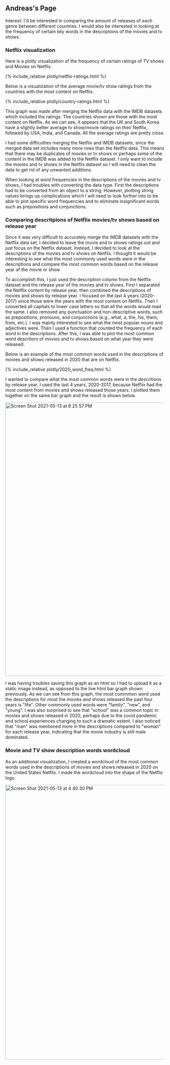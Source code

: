 ## Andreas's Page

Interest: I'd be interested in comparing the amount of releases of each genre between different countries. I would also be interested in looking at the frequency of certain key words in the descriptions of the movies and tv shows.

### Netflix visualization

Here is a plotly visualization of the frequency of certain ratings of TV shows and Movies on Netflix.

{% include_relative plotly/netflix-ratings.html %}

Below is a visualization of the average movie/tv show ratings from the countries with the most content on Netflix.

{% include_relative plotly/country-ratings.html %}

This graph was made after merging the Netflix data with the IMDB datasets which included the ratings. The countries shown are those with the most content on Netflix. As we can see, it appears that the UK and South Korea have a slightly better average tv show/movie ratings on their Netflix, followed by USA, India, and Canada. All the average ratings are pretty close.

I had some difficulties merging the Netflix and IMDB datasets, since the merged data set includes many more rows than the Netflix data. This means that there may be duplicates of movies or tv shows or perhaps some of the content in the IMDB was added to the Netflix dataset. I only want to include the movies and tv shows in the Netflix dataset so I will need to clean the data to get rid of any unwanted additions. 

When looking at word frequencies in the descriptions of the movies and tv shows, I had troubles with converting the data type. First the descriptions had to be converted from an object to a string. However, plotting string values brings up complications which I will need to look further into to be able to plot specific word frequencies and to eliminate insignificant words such as prepositions and conjunctions. 


### Comparing descritpions of Netflix movies/tv shows based on release year

Since it was very difficult to accurately merge the IMDB datasets with the Netflix data set, I decided to leave the movie and tv shows ratings out and just focus on the Netflix dataset. Instead, I decided to look at the descriptions of the movies and tv shows on Netflix. I thought it would be interesting to see what the most commonly used words were in the descriptions and compare the most common words based on the release year of the movie or show. 

To accomplish this, I just used the description column from the Netflix dataset and the release year of the movies and tv shows. First I separated the Netflix content by release year, then combined the descriptions of movies and shows by release year. I focused on the last 4 years (2020-2017) since those were the years with the most content on Netflix. Then I converted all capitals to lower case letters so that all the words would read the same. I also removed any punctuation and non-descriptive words, such as prepositions, pronouns, and conjunctions (e.g., what, a, the, his, them, from, etc.). I was mainly interested to see what the most popular nouns and adjectives were. Then I used a function that counted the frequency of each word in the descriptions. After this, I was able to plot the most common word descritors of movies and tv shows based on what year they were released. 

Below is an example of the most common words used in the descriptions of movies and shows released in 2020 that are on Netflix. 

{% include_relative plotly/2020_word_freq.html %}

I wanted to compare what the most common words were in the descritions by release year. I used the last 4 years, 2020-2017, because Netflix had the most content from movies and shows released those years. I plotted them together on the same bar graph and the result is shown below. 

<img width="860" alt="Screen Shot 2021-05-13 at 8 25 57 PM" src="https://user-images.githubusercontent.com/66276355/118217003-74baf380-b429-11eb-873e-f336b40accb7.png">

I was having troubles saving this graph as an html so I had to upload it as a static image instead, as opposed to the live html bar graph shown previously. As we can see from this graph, the most commmon word used the descriptions for most the movies and shows released the past four years is "life". Other commonly used words were "family", "new", and "young". I was also surprised to see that "school" was a common topic in movies and shows released in 2020, perhaps due to the covid pandemic and school experiences changing to such a dramatic extent. I also noticed that "man" was mentioned more in the descriptions compared to "woman" for each release year, indicating that the movie industry is still male dominated. 

### Movie and TV show description words wordcloud

As an additional visualization, I created a wordcloud of the most common words used in the descriptions of movies and shows released in 2020 on the United States Netflix. I made the wordcloud into the shape of the Netflix logo. 

<img width="864" alt="Screen Shot 2021-05-13 at 4 40 30 PM" src="https://user-images.githubusercontent.com/66276355/118218046-8604ff80-b42b-11eb-8dbf-99cda159c399.png">
